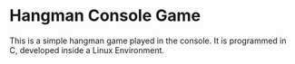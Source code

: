 
# Hangman Console Game

This is a simple hangman game played in the console. It is programmed in C, developed inside a Linux Environment.
